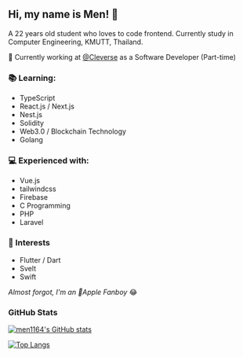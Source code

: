 ## Hi, my name is Men! 🦔
A 22 years old student who loves to code frontend. Currently study in Computer Engineering, KMUTT, Thailand.

💼 Currently working at [@Cleverse](https://cleverse.com/) as a Software Developer (Part-time)

### 📚 Learning:
- TypeScript
- React.js / Next.js
- Nest.js
- Solidity
- Web3.0 / Blockchain Technology
- Golang

### 💻 Experienced with:
- Vue.js
- tailwindcss
- Firebase
- C Programming
- PHP
- Laravel

### 🧐 Interests
- Flutter / Dart
- Svelt
- Swift

_Almost forgot, I'm an Apple Fanboy_ 😂

### GitHub Stats
[![men1164's GitHub stats](https://github-readme-stats.vercel.app/api?username=men1164&count_private=true&show_icons=true)](https://github.com/anuraghazra/github-readme-stats)

[![Top Langs](https://github-readme-stats.vercel.app/api/top-langs/?username=men1164&layout=compact)](https://github.com/anuraghazra/github-readme-stats)


<!--
**men1164/men1164** is a ✨ _special_ ✨ repository because its `README.md` (this file) appears on your GitHub profile.

Here are some ideas to get you started:

- 🔭 I’m currently working on ...
- 🌱 I’m currently learning ...
- 👯 I’m looking to collaborate on ...
- 🤔 I’m looking for help with ...
- 💬 Ask me about ...
- 📫 How to reach me: ...
- 😄 Pronouns: ...
- ⚡ Fun fact: ...
-->
